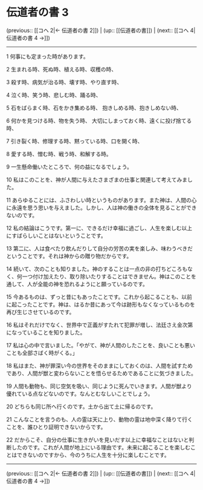 # 伝道者の書 3

(previous:: [[コヘ 2|← 伝道者の書 2]]) | (up:: [[伝道者の書]]) | (next:: [[コヘ 4|伝道者の書 4 →]])

***


1 何事にも定まった時があります。 

2 生まれる時、死ぬ時、植える時、収穫の時、 

3 殺す時、病気が治る時、壊す時、やり直す時、 

4 泣く時、笑う時、悲しむ時、踊る時、 

5 石をばらまく時、石をかき集める時、 抱きしめる時、抱きしめない時、 

6 何かを見つける時、物を失う時、 大切にしまっておく時、遠くに投げ捨てる時、 

7 引き裂く時、修理する時、黙っている時、口を開く時、 

8 愛する時、憎む時、戦う時、和解する時。 

9 一生懸命働いたところで、何の益になるでしょう。 

10 私はこのことを、神が人間に与えたさまざまの仕事と関連して考えてみました。 

11 あらゆることには、ふさわしい時というものがあります。また神は、人間の心に永遠を思う思いを与えました。しかし、人は神の働きの全体を見ることができないのです。 

12 私の結論はこうです。第一に、できるだけ幸福に過ごし、人生を楽しむ以上にすばらしいことはないということです。 

13 第二に、人は食べたり飲んだりして自分の労苦の実を楽しみ、味わうべきだということです。それは神からの贈り物だからです。 

14 続いて、次のことも知りました。神のすることは一点の非の打ちどころもなく、何一つ付け加えたり、取り除いたりすることはできません。神はこのことを通して、人が全能の神を恐れるようにと願っているのです。 

15 今あるものは、ずっと昔にもあったことです。これから起こることも、以前に起こったことです。神は、はるか昔にあって今は跡形もなくなっているものを再び生じさせているのです。 

16 私はそれだけでなく、世界中で正義がすたれて犯罪が増し、法廷さえ金次第になっていることを知りました。 

17 私は心の中で言いました。「やがて、神が人間のしたことを、良いことも悪いことも全部さばく時がくる。」 

18 私はまた、神が罪深い今の世界をそのままにしておくのは、人間を試すためであり、人間が獣と変わらないことを悟らせるためであることに気づきました。 

19 人間も動物も、同じ空気を吸い、同じように死んでいきます。人間が獣より優れている点などないのです。なんとむなしいことでしょう。 

20 どちらも同じ所へ行くのです。土から出て土に帰るのです。 

21 こんなことを言うのも、人の霊は天に上り、動物の霊は地中深く降りて行くことを、誰ひとり証明できないからです。 

22 だからこそ、自分の仕事に生きがいを見いだす以上に幸福なことはないと判断したのです。これが人間が地上にいる理由です。未来に起こることを楽しむことはできないのですから、今のうちに人生を十分に楽しむことです。

***

(previous:: [[コヘ 2|← 伝道者の書 2]]) | (up:: [[伝道者の書]]) | (next:: [[コヘ 4|伝道者の書 4 →]])
